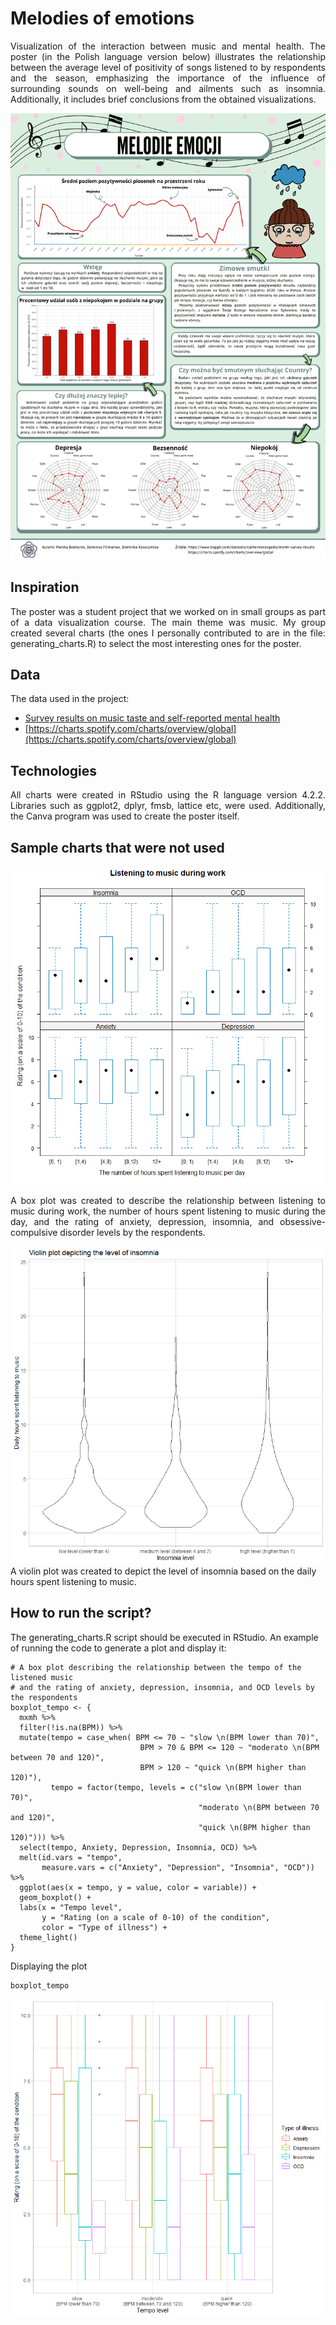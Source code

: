 # Melodies of emotions
<div style="text-align: justify">
Visualization of the interaction between music and mental health. The poster (in the Polish language version below) illustrates the relationship between the average level of positivity of songs listened to by respondents and the season, emphasizing the importance of the influence of surrounding sounds on well-being and ailments such as insomnia. Additionally, it includes brief conclusions from the obtained visualizations.
</div>

![](poster.png)

## Inspiration

<div style="text-align: justify">
The poster was a student project that we worked on in small groups as part of a data visualization course. The main theme was music. My group created several charts (the ones I personally contributed to are in the file: generating_charts.R) to select the most interesting ones for the poster.
</div>

## Data
The data used in the project: <br>
- [Survey results on music taste and self-reported mental health](https://www.kaggle.com/datasets/catherinerasgaitis/mxmh-survey-results) <br>
- [https://charts.spotify.com/charts/overview/global](https://charts.spotify.com/charts/overview/global)

## Technologies
<div style="text-align: justify">
All charts were created in RStudio using the R language version 4.2.2. Libraries such as ggplot2, dplyr, fmsb, lattice etc,  were used. Additionally, the Canva program was used to create the poster itself.
</div>

## Sample charts that were not used
![](boxplot_ww.png)
<div style="text-align: justify">
A box plot was created to describe the relationship between listening to music during work, the number of hours spent listening to music during the day, and the rating of anxiety, depression, insomnia, and obsessive-compulsive disorder levels by the respondents. 
</div>

![](violin_insomnia.png)
A violin plot was created to depict the level of insomnia based on the daily hours spent listening to music.

## How to run the script?
The generating_charts.R script should be executed in RStudio. An example of running the code to generate a plot and display it:

```{r}
# A box plot describing the relationship between the tempo of the listened music
# and the rating of anxiety, depression, insomnia, and OCD levels by the respondents
boxplot_tempo <- {
  mxmh %>% 
  filter(!is.na(BPM)) %>% 
  mutate(tempo = case_when( BPM <= 70 ~ "slow \n(BPM lower than 70)",
                             BPM > 70 & BPM <= 120 ~ "moderato \n(BPM between 70 and 120)",
                             BPM > 120 ~ "quick \n(BPM higher than 120)"),
         tempo = factor(tempo, levels = c("slow \n(BPM lower than 70)",
                                          "moderato \n(BPM between 70 and 120)",
                                          "quick \n(BPM higher than 120)"))) %>%
  select(tempo, Anxiety, Depression, Insomnia, OCD) %>%
  melt(id.vars = "tempo", 
       measure.vars = c("Anxiety", "Depression", "Insomnia", "OCD")) %>%
  ggplot(aes(x = tempo, y = value, color = variable)) + 
  geom_boxplot() +
  labs(x = "Tempo level",
       y = "Rating (on a scale of 0-10) of the condition",
       color = "Type of illness") +
  theme_light()
}
```
Displaying the plot
```{r, out.width="100%"}
boxplot_tempo 

```
![](boxplot_tempo.png)